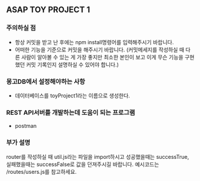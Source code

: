 ## ASAP TOY PROJECT 1

### 주의하실 점
- 항상 커밋을 받고 난 후에는 npm install명령어를 입력해주시기 바랍니다.
- 어떠한 기능을 기준으로 커밋을 해주시기 바랍니다. (커밋메세지를 작성하실 때 다른 사람이 알아볼 수 있는 게 가장 좋지만 최소한 본인이 보고 이게 무슨 기능을 구현했던 커밋 기록인지 설명하실 수 있어야 합니다.)

### 몽고DB에서 설정해야하는 사항
- 데이터베이스를 toyProject1라는 이름으로 생성한다.

### REST API서버를 개발하는데 도움이 되는 프로그램
- postman

### 부가 설명
router를 작성하실 때 util.js라는 파일을 import하시고 성공했을때는 successTrue, 실패했을때는 successFalse로 값을 던져주시길 바랍니다. 예시코드는 /routes/users.js를 참고하세요.